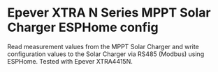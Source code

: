 # Epever XTRA N Series MPPT Solar Charger ESPHome config
Read measurement values from the MPPT Solar Charger and write configuration values to the Solar Charger via RS485 (Modbus) using ESPHome.
Tested with Epever XTRA4415N.
